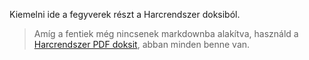 Kiemelni ide a fegyverek részt a Harcrendszer doksiból.

> Amíg a fentiek még nincsenek markdownba alakítva, használd a [Harcrendszer PDF doksit](https://github.com/kaktusztea/km100/blob/master/archive/pdf/km100_05_harc.pdf?raw=true), abban minden benne van.